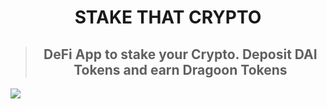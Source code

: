 <h1 align="center">STAKE THAT CRYPTO</h1>

> <h2 align="center">DeFi App to stake your Crypto. Deposit DAI Tokens and earn Dragoon Tokens</h2>
![](https://media.coolwallet.io/wp-content/uploads/2021/02/crypto-staking-1024x576.jpeg)
